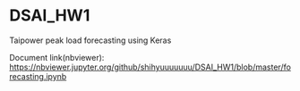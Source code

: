 # DSAI_HW1
Taipower peak load forecasting using Keras

Document link(nbviewer): https://nbviewer.jupyter.org/github/shihyuuuuuuu/DSAI_HW1/blob/master/forecasting.ipynb
